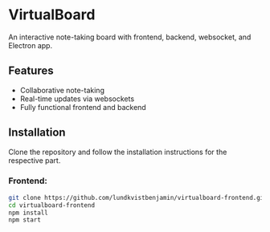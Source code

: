 # VirtualBoard
An interactive note-taking board with frontend, backend, websocket, and Electron app.

## Features
- Collaborative note-taking
- Real-time updates via websockets
- Fully functional frontend and backend

## Installation
Clone the repository and follow the installation instructions for the respective part.

### Frontend:
```bash
git clone https://github.com/lundkvistbenjamin/virtualboard-frontend.git
cd virtualboard-frontend
npm install
npm start
